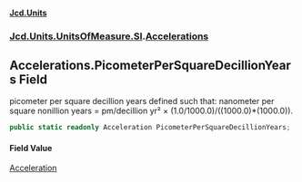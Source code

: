 #### [Jcd.Units](index.md 'index')

### [Jcd.Units.UnitsOfMeasure.SI](Jcd.Units.UnitsOfMeasure.SI.md 'Jcd.Units.UnitsOfMeasure.SI').[Accelerations](Accelerations.md 'Jcd.Units.UnitsOfMeasure.SI.Accelerations')

## Accelerations.PicometerPerSquareDecillionYears Field

picometer per square decillion years defined such that: nanometer per square nonillion years = pm/decillion yr² ×
(1.0/1000.0)/((1000.0)*(1000.0)).

```csharp
public static readonly Acceleration PicometerPerSquareDecillionYears;
```

#### Field Value

[Acceleration](Acceleration.md 'Jcd.Units.UnitTypes.Acceleration')